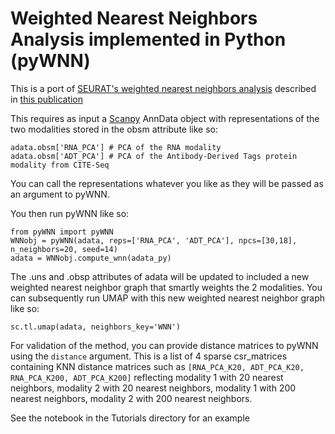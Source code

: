 # Weighted Nearest Neighbors Analysis implemented in Python (pyWNN)

This is a port of [SEURAT's weighted nearest neighbors analysis](#https://satijalab.org/seurat/reference/findmultimodalneighbors) described in [this publication](#https://www.sciencedirect.com/science/article/pii/S0092867421005833)

This requires as input a [Scanpy](#https://scanpy.readthedocs.io/en/stable/index.html) AnnData object with representations of the two modalities stored in the obsm attribute like so:

```
adata.obsm['RNA_PCA'] # PCA of the RNA modality
adata.obsm['ADT_PCA'] # PCA of the Antibody-Derived Tags protein modality from CITE-Seq
```

You can call the representations whatever you like as they will be passed as an argument to pyWNN.

You then run pyWNN like so:

```
from pyWNN import pyWNN
WNNobj = pyWNN(adata, reps=['RNA_PCA', 'ADT_PCA'], npcs=[30,18], n_neighbors=20, seed=14)
adata = WNNobj.compute_wnn(adata_py)
```

The .uns and .obsp attributes of adata will be updated to included a new weighted nearest neighbor graph that smartly weights the 2 modalities. You can subsequently run UMAP with this new weighted nearest neighbor graph like so:

```
sc.tl.umap(adata, neighbors_key='WNN')
```

For validation of the method, you can provide distance matrices to pyWNN using the `distance` argument. This is a list of 4 sparse csr_matrices containing KNN distance matrices such as `[RNA_PCA_K20, ADT_PCA_K20, RNA_PCA_K200, ADT_PCA_K200]` reflecting modality 1 with 20 nearest neighbors, modality 2 with 20 nearest neighbors, modality 1 with 200 nearest neighbors, modality 2 with 200 nearest neighbors.

See the notebook in the Tutorials directory for an example

